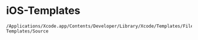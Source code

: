 # iOS-Templates
```
/Applications/Xcode.app/Contents/Developer/Library/Xcode/Templates/File Templates/Source
```






